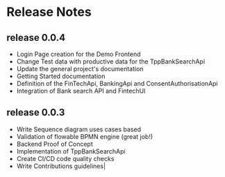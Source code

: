 # Release Notes

## release 0.0.4

* Login Page creation for the Demo Frontend
* Change Test data with productive data for the TppBankSearchApi
* Update the general project's documentation
* Getting Started documentation
* Definition of the FinTechApi, BankingApi and ConsentAuthorisationApi
* Integration of Bank search API and FintechUI

## release 0.0.3

* Write Sequence diagram uses cases based
* Validation of flowable BPMN engine (great job!)
* Backend Proof of Concept
* Implementation of TppBankSearchApi
* Create CI/CD code quality checks
* Write Contributions guidelines| 


